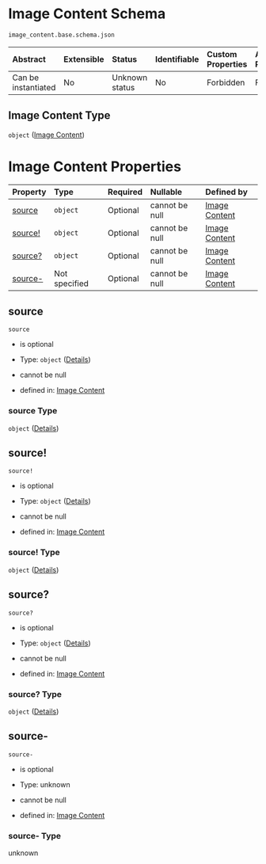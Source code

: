 # Image Content Schema

```txt
image_content.base.schema.json
```



| Abstract            | Extensible | Status         | Identifiable | Custom Properties | Additional Properties | Access Restrictions | Defined In                                                                                      |
| :------------------ | :--------- | :------------- | :----------- | :---------------- | :-------------------- | :------------------ | :---------------------------------------------------------------------------------------------- |
| Can be instantiated | No         | Unknown status | No           | Forbidden         | Forbidden             | none                | [image\_content.base.schema.json](../out/image_content.base.schema.json "open original schema") |

## Image Content Type

`object` ([Image Content](image_content.md))

# Image Content Properties

| Property             | Type          | Required | Nullable       | Defined by                                                                                                |
| :------------------- | :------------ | :------- | :------------- | :-------------------------------------------------------------------------------------------------------- |
| [source](#source)    | `object`      | Optional | cannot be null | [Image Content](image_content-properties-source.md "image_content.base.schema.json#/properties/source")   |
| [source!](#source-1) | `object`      | Optional | cannot be null | [Image Content](image_content-properties-source.md "image_content.base.schema.json#/properties/source!")  |
| [source?](#source-2) | `object`      | Optional | cannot be null | [Image Content](image_content-properties-source.md "image_content.base.schema.json#/properties/source?")  |
| [source-](#source-)  | Not specified | Optional | cannot be null | [Image Content](image_content-properties-source-.md "image_content.base.schema.json#/properties/source-") |

## source



`source`

*   is optional

*   Type: `object` ([Details](image_content-properties-source.md))

*   cannot be null

*   defined in: [Image Content](image_content-properties-source.md "image_content.base.schema.json#/properties/source")

### source Type

`object` ([Details](image_content-properties-source.md))

## source!



`source!`

*   is optional

*   Type: `object` ([Details](image_content-properties-source.md))

*   cannot be null

*   defined in: [Image Content](image_content-properties-source.md "image_content.base.schema.json#/properties/source!")

### source! Type

`object` ([Details](image_content-properties-source.md))

## source?



`source?`

*   is optional

*   Type: `object` ([Details](image_content-properties-source.md))

*   cannot be null

*   defined in: [Image Content](image_content-properties-source.md "image_content.base.schema.json#/properties/source?")

### source? Type

`object` ([Details](image_content-properties-source.md))

## source-



`source-`

*   is optional

*   Type: unknown

*   cannot be null

*   defined in: [Image Content](image_content-properties-source-.md "image_content.base.schema.json#/properties/source-")

### source- Type

unknown

